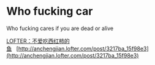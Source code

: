 # Who fucking car

Who fucking cares if you are dead or alive

[LOFTER：不爱吃西红柿的鱼](http://anchengjian.lofter.com)&nbsp;&nbsp;&nbsp;[http://anchengjian.lofter.com/post/3217ba_15f98e3](http://anchengjian.lofter.com/post/3217ba_15f98e3)